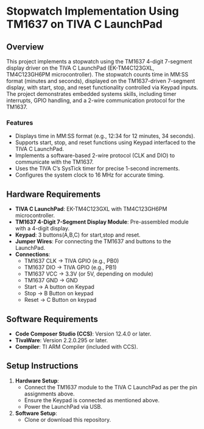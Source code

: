 # Stopwatch Implementation Using TM1637 on TIVA C LaunchPad

## Overview
This project implements a stopwatch using the TM1637 4-digit 7-segment display driver on the TIVA C LaunchPad (EK-TM4C123GXL, TM4C123GH6PM microcontroller). The stopwatch counts time in MM:SS format (minutes and seconds), displayed on the TM1637-driven 7-segment display, with start, stop, and reset functionality controlled via Keypad inputs. The project demonstrates embedded systems skills, including timer interrupts, GPIO handling, and a 2-wire communication protocol for the TM1637.

### Features
- Displays time in MM:SS format (e.g., 12:34 for 12 minutes, 34 seconds).
- Supports start, stop, and reset functions using Keypad interfaced to the TIVA C LaunchPad.
- Implements a software-based 2-wire protocol (CLK and DIO) to communicate with the TM1637.
- Uses the TIVA C’s SysTick timer for precise 1-second increments.
- Configures the system clock to 16 MHz for accurate timing.

## Hardware Requirements
- **TIVA C LaunchPad**: EK-TM4C123GXL with TM4C123GH6PM microcontroller.
- **TM1637 4-Digit 7-Segment Display Module**: Pre-assembled module with a 4-digit display.
- **Keypad**: 3 buttons(A,B,C) for start,stop and reset.
- **Jumper Wires**: For connecting the TM1637 and buttons to the LaunchPad.
- **Connections**:
  - TM1637 CLK → TIVA GPIO (e.g., PB0)
  - TM1637 DIO → TIVA GPIO (e.g., PB1)
  - TM1637 VCC → 3.3V (or 5V, depending on module)
  - TM1637 GND → GND
  - Start → A button on Keypad
  - Stop → B Button on keypad
  - Reset → C Button on keypad

## Software Requirements
- **Code Composer Studio (CCS)**: Version 12.4.0 or later.
- **TivaWare**: Version 2.2.0.295 or later.
- **Compiler**: TI ARM Compiler (included with CCS).

## Setup Instructions
1. **Hardware Setup**:
   - Connect the TM1637 module to the TIVA C LaunchPad as per the pin assignments above.
   - Ensure the Keypad is connected as mentioned above.
   - Power the LaunchPad via USB.
2. **Software Setup**:
   - Clone or download this repository.
